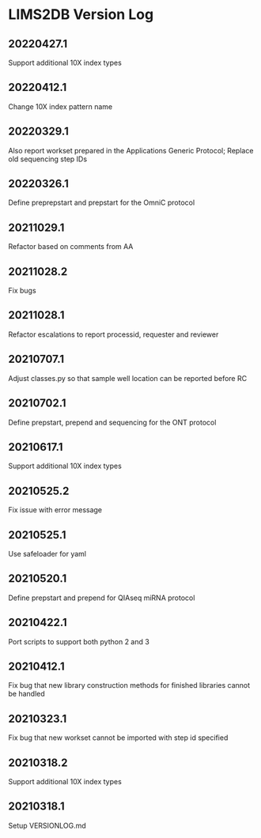 # LIMS2DB Version Log

## 20220427.1
Support additional 10X index types

## 20220412.1
Change 10X index pattern name

## 20220329.1
Also report workset prepared in the Applications Generic Protocol; Replace old sequencing step IDs

## 20220326.1
Define preprepstart and prepstart for the OmniC protocol

## 20211029.1
Refactor based on comments from AA

## 20211028.2
Fix bugs

## 20211028.1
Refactor escalations to report processid, requester and reviewer

## 20210707.1
Adjust classes.py so that sample well location can be reported before RC

## 20210702.1
Define prepstart, prepend and sequencing for the ONT protocol

## 20210617.1
Support additional 10X index types

## 20210525.2
Fix issue with error message

## 20210525.1
Use safeloader for yaml

## 20210520.1
Define prepstart and prepend for QIAseq miRNA protocol

## 20210422.1
Port scripts to support both python 2 and 3

## 20210412.1
Fix bug that new library construction methods for finished libraries cannot be handled

## 20210323.1
Fix bug that new workset cannot be imported with step id specified

## 20210318.2
Support additional 10X index types

## 20210318.1
Setup VERSIONLOG.md
